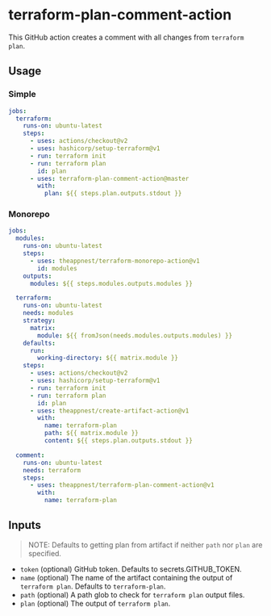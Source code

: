 # terraform-plan-comment-action


This GitHub action creates a comment with all changes from `terraform plan`.

## Usage

### Simple

```yaml
jobs:
  terraform:
    runs-on: ubuntu-latest
    steps:
      - uses: actions/checkout@v2
      - uses: hashicorp/setup-terraform@v1
      - run: terraform init
      - run: terraform plan
        id: plan
      - uses: terraform-plan-comment-action@master
        with:
          plan: ${{ steps.plan.outputs.stdout }}
```

### Monorepo

```yaml
jobs:
  modules:
    runs-on: ubuntu-latest
    steps:
      - uses: theappnest/terraform-monorepo-action@v1
        id: modules
    outputs:
      modules: ${{ steps.modules.outputs.modules }}

  terraform:
    runs-on: ubuntu-latest
    needs: modules
    strategy:
      matrix:
        module: ${{ fromJson(needs.modules.outputs.modules) }}
    defaults:
      run:
        working-directory: ${{ matrix.module }}
    steps:
      - uses: actions/checkout@v2
      - uses: hashicorp/setup-terraform@v1
      - run: terraform init
      - run: terraform plan
        id: plan
      - uses: theappnest/create-artifact-action@v1
        with:
          name: terraform-plan
          path: ${{ matrix.module }}
          content: ${{ steps.plan.outputs.stdout }}

  comment:
    runs-on: ubuntu-latest
    needs: terraform
    steps:
      - uses: theappnest/terraform-plan-comment-action@v1
        with:
          name: terraform-plan
```

## Inputs

> NOTE: Defaults to getting plan from artifact if neither `path` nor `plan` are specified.

- `token` (optional) GitHub token. Defaults to secrets.GITHUB_TOKEN.
- `name` (optional) The name of the artifact containing the output of `terraform plan`. Defaults to `terraform-plan`.
- `path` (optional) A path glob to check for `terraform plan` output files.
- `plan` (optional) The output of `terraform plan`.
